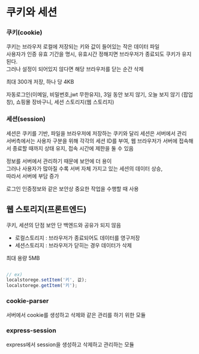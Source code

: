 # 쿠키와 세션
### 쿠키(cookie)
쿠키는 브라우저 로컬에 저장되는 키와 값이 들어있는 작은 데이터 파일   
사용자가 인증 유효 기간을 명시, 유효시간 정해지면 브라우저가 종료되도 쿠키가 유지된다.   
그러나 설정이 되어있지 않다면 해당 브라우저를 닫는 순간 삭제

최대 300개 저장, 하나 당 4KB

자동로그인(이메일, 비밀번호,jwt 무한유지), 3일 동안 보지 않기, 오늘 보지 않기 (팝업창), 쇼핑몰 장바구니, 세션 스토리지(웹 스토리지)

### 세션(session)
세션은 쿠키를 기반, 파일을 브라우저에 저장하는 쿠키와 달리  세션은 서버에서 관리   
서버측에서는 사용자 구분을 위해 각각의 세션 ID를 부여, 웹 브라우저가 서버에 접속해서 종료할 때까지 상태 유지, 접속 시간에 제한을 둘 수 있음

정보를 서버에서 관리하기 때문에 보안에 더 용이   
그러나 사용자가 많아질 수록 서버 자체 가지고 있는 세션의 데이터 상승,   
따라서 서버에 부담 증가

로그인 인증정보와 같은 보안상 중요한 작업을 수행할 때 사용

## 웹 스토리지(프론트엔드)
쿠키, 세션의 단점 보안 단 백엔드와 공유가 되지 않음

- 로컬스토리지 : 브라우저가 종료되어도 데이터를 영구저장
- 세션스토리지 : 브라우저가 닫히는 경우 데이터가 삭제

최대 용량 5MB

```js

// ex)
localstorege.setItem('키', 값);
localstorege.getItem('키');

```

### cookie-parser
서버에서 cookie를 생성하고 삭제와 같은 관리를 하기 위한 모듈

### express-session
express에서 session을 생성하고 삭제하고 관리하는 모듈






